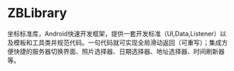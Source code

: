 # ZBLibrary
坐标标准库，Android快速开发框架，提供一套开发标准（UI,Data,Listener）以及模板和工具类并规范代码。一句代码就可实现全局滑动返回（可重写）；集成方便快捷的服务器切换界面、照片选择器、日期选择器、地址选择器、时间刷新器等。
